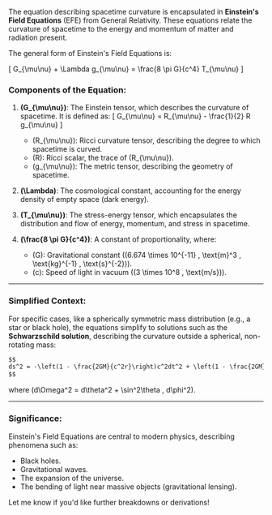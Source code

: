 The equation describing spacetime curvature is encapsulated in **Einstein's Field Equations** (EFE) from General Relativity. These equations relate the curvature of spacetime to the energy and momentum of matter and radiation present.

The general form of Einstein's Field Equations is:

\[
G_{\mu\nu} + \Lambda g_{\mu\nu} = \frac{8 \pi G}{c^4} T_{\mu\nu}
\]

### Components of the Equation:

1. **\(G_{\mu\nu}\)**: The Einstein tensor, which describes the curvature of spacetime. It is defined as:
   \[
   G_{\mu\nu} = R_{\mu\nu} - \frac{1}{2} R g_{\mu\nu}
   \]
    - \(R_{\mu\nu}\): Ricci curvature tensor, describing the degree to which spacetime is curved.
    - \(R\): Ricci scalar, the trace of \(R_{\mu\nu}\).
    - \(g_{\mu\nu}\): The metric tensor, describing the geometry of spacetime.

2. **\(\Lambda\)**: The cosmological constant, accounting for the energy density of empty space (dark energy).

3. **\(T_{\mu\nu}\)**: The stress-energy tensor, which encapsulates the distribution and flow of energy, momentum, and stress in spacetime.

4. **\(\frac{8 \pi G}{c^4}\)**: A constant of proportionality, where:
    - \(G\): Gravitational constant (\(6.674 \times 10^{-11} \, \text{m}^3 \, \text{kg}^{-1} \, \text{s}^{-2}\)).
    - \(c\): Speed of light in vacuum (\(3 \times 10^8 \, \text{m/s}\)).

---

### Simplified Context:
For specific cases, like a spherically symmetric mass distribution (e.g., a star or black hole), the equations simplify to solutions such as the **Schwarzschild solution**, describing the curvature outside a spherical, non-rotating mass:
```markdown
$$
ds^2 = -\left(1 - \frac{2GM}{c^2r}\right)c^2dt^2 + \left(1 - \frac{2GM}{c^2r}\right)^{-1}dr^2 + r^2d\Omega^2
$$
```

where \(d\Omega^2 = d\theta^2 + \sin^2\theta \, d\phi^2\).

---

### Significance:
Einstein's Field Equations are central to modern physics, describing phenomena such as:
- Black holes.
- Gravitational waves.
- The expansion of the universe.
- The bending of light near massive objects (gravitational lensing).

Let me know if you'd like further breakdowns or derivations!